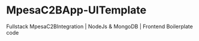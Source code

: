 # MpesaC2BApp-UITemplate
Fullstack MpesaC2BIntegration | NodeJs &amp; MongoDB | Frontend Boilerplate code
